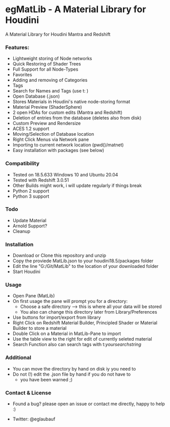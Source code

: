 # egMatLib - A Material Library for Houdini

A Material Library for Houdini Mantra and Redshift

### Features:

- Lightweight storing of Node networks
- Quick Restoring of Shader Trees
- Full Support for all Node-Types
- Favorites
- Adding and removing of Categories
- Tags
- Search for Names and Tags (use t: )
- Open Database (.json)
- Stores Materials in Houdini's native node-storing format
- Material Preview (ShaderSphere)
- 2 open HDAs for custom edits (Mantra and Redshift)
- Deletion of entries from the database (deletes also from disk)
- Custom Preview and Rendersize
- ACES 1.2 support
- Moving/Selection of Database location
- Right Click Menus via Network pane
- Importing to current network location (pwd()/matnet)
- Easy installation with packages (see below)


### Compatibility

 - Tested on 18.5.633 Windows 10 and Ubuntu 20.04
 - Tested with Redshift 3.0.51
 - Other Builds might work, i will update regularly if things break
 - Python 2 support
 - Python 3 support

### Todo
- Update Material
- Arnold Support?
- Cleanup


### Installation
- Download or Clone this repository and unzip
- Copy the proviede MatLib.json to your houdini18.5/packages folder
- Edit the line "G:/Git/MatLib" to the location of your downloaded folder
- Start Houdini

### Usage
 - Open Pane (MatLib)
 - On first usage the pane will prompt you for a directory:
   - Choose a safe directory --> this is where all your data will be stored
   - You also can change this directory later from Library/Preferences
 - Use buttons for import/export from library
 - Right Click on Redshift Material Builder, Principled Shader or Material Builder to store a material
 - Double Click on a Material in MatLib-Pane to import
 - Use the table view to the right for edit of currently seleted material
 - Search Function also can search tags with t:*yoursearchstring*


### Additional
- You can move the directory by hand on disk iy you need to
- Do not (!) edit the .json file by hand if you do not have to
  - you have been warned ;)


### Contact & License

- Found a bug? please open an issue or contact me directly, happy to help :)

- Twitter: @eglaubauf
